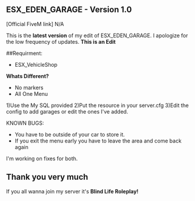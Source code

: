 ## ESX_EDEN_GARAGE - Version 1.0

[Official FiveM link] N/A

This is the **latest version** of my edit of ESX_EDEN_GARAGE. I apologize for the low frequency of updates.
**This is an Edit**

##Requirment:
* ESX_VehicleShop

**Whats Different?**
* No markers
* All One Menu

1)Use the My SQL provided
2)Put the resource in your server.cfg
3)Edit the config to add garages or edit the ones I've added.

KNOWN BUGS:
- You have to be outside of your car to store it.
- If you exit the menu early you have to leave the area and come back again

I'm working on fixes for both.


## Thank you very much


If you all wanna join my server it's **Blind Life Roleplay!**
